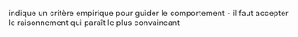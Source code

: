  indique un critère empirique pour guider le comportement
    - il faut accepter le raisonnement qui paraît le plus convaincant